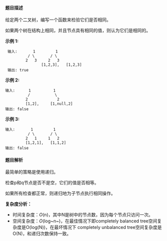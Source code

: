 #### 题目描述

给定两个二叉树，编写一个函数来检验它们是否相同。

如果两个树在结构上相同，并且节点具有相同的值，则认为它们是相同的。

**示例 1:**

```
 输入:       1         1
          / \       / \
         2   3     2   3
 				[1,2,3],   [1,2,3]
 输出: true
```

**示例 2:**

```
输入:      1          1
          /           \
         2             2
         [1,2],     [1,null,2]
输出: false
```

**示例 3:**

```
输入:       1         1
          / \       / \
         2   1     1   2
         [1,2,1],   [1,1,2]
输出: false
```

#### 题目解析

最简单的策略是使用递归。

检查p和q节点是否不是空，它们的值是否相等。

如果所有检查都正常，则递归地为子节点执行相同操作。

**复杂度分析：**

- 时间复杂度：*O*(n)，其中N是树中的节点数，因为每个节点只访问一次。
- 空间复杂度：*O*(log~n~)，在最佳情况下即completely balanced tree空间复杂度是O(log(N))，在最坏情况下 completely unbalanced tree空间复杂度是O(N)，和递归次数保持一致。
